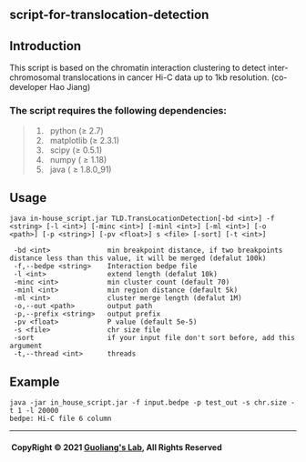 ## script-for-translocation-detection
## Introduction
This script is based on the chromatin interaction clustering to detect inter-chromosomal translocations in cancer Hi-C data up to 1kb resolution. 
(co-developer Hao Jiang)            
### The script requires the following dependencies:
> 1) &nbsp; python (≥ 2.7) <br/>
> 2) &nbsp; matplotlib (≥ 2.3.1) <br/> 
> 3) &nbsp; scipy  (≥ 0.5.1)<br/>
> 4) &nbsp; numpy ( ≥ 1.18) <br/>
> 5) &nbsp; java ( ≥ 1.8.0_91) <br/> 
## Usage
    java in-house_script.jar TLD.TransLocationDetection[-bd <int>] -f <string> [-l <int>] [-minc <int>] [-minl <int>] [-ml <int>] [-o <path>] [-p <string>] [-pv <float>] s <file> [-sort] [-t <int>] 
    
     -bd <int>              min breakpoint distance, if two breakpoints distance less than this value, it will be merged (defalut 100k) 
     -f,--bedpe <string>    Interaction bedpe file 
     -l <int>               extend length (defalut 10k) 
     -minc <int>            min cluster count (default 70)
     -minl <int>            min region distance (default 5k) 
     -ml <int>              cluster merge length (defalut 1M) 
     -o,--out <path>        output path 
     -p,--prefix <string>   output prefix 
     -pv <float>            P value (default 5e-5) 
     -s <file>              chr size file  
     -sort                  if your input file don't sort before, add this argument 
     -t,--thread <int>      threads  
    
## Example   
    java -jar in_house_script.jar -f input.bedpe -p test_out -s chr.size -t 1 -l 20000
    bedpe: Hi-C file 6 column
   
-----------------------------------------------------------------------------------------------------------------
#### &nbsp;CopyRight &#169; 2021 [Guoliang's Lab](http://glab.hzau.edu.cn/index.php), All Rights Reserved
